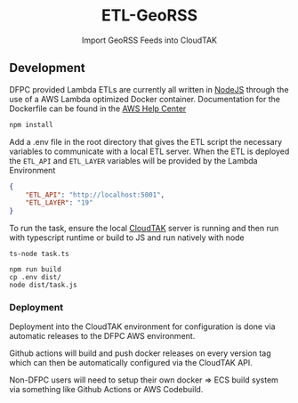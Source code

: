 <h1 align='center'>ETL-GeoRSS</h1>

<p align='center'>Import GeoRSS Feeds into CloudTAK</p>

## Development

DFPC provided Lambda ETLs are currently all written in [NodeJS](https://nodejs.org/en) through the use of a AWS Lambda optimized
Docker container. Documentation for the Dockerfile can be found in the [AWS Help Center](https://docs.aws.amazon.com/lambda/latest/dg/images-create.html)

```sh
npm install
```

Add a .env file in the root directory that gives the ETL script the necessary variables to communicate with a local ETL server.
When the ETL is deployed the `ETL_API` and `ETL_LAYER` variables will be provided by the Lambda Environment

```json
{
    "ETL_API": "http://localhost:5001",
    "ETL_LAYER": "19"
}
```

To run the task, ensure the local [CloudTAK](https://github.com/dfpc-coe/CloudTAK/) server is running and then run with typescript runtime
or build to JS and run natively with node

```
ts-node task.ts
```

```
npm run build
cp .env dist/
node dist/task.js
```

### Deployment

Deployment into the CloudTAK environment for configuration is done via automatic releases to the DFPC AWS environment.

Github actions will build and push docker releases on every version tag which can then be automatically configured via the
CloudTAK API.

Non-DFPC users will need to setup their own docker => ECS build system via something like Github Actions or AWS Codebuild.

